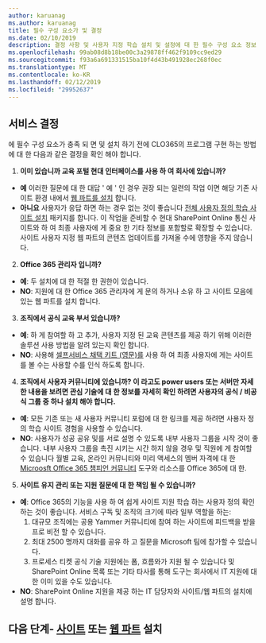 ```yaml
---
author: karuanag
ms.author: karuanag
title: 필수 구성 요소가 및 결정
ms.date: 02/10/2019
description: 결정 사항 및 사용자 지정 학습 설치 및 설정에 대 한 필수 구성 요소 정보
ms.openlocfilehash: 99ab08d8b18be00c3a29878ff462f9109cc9ed29
ms.sourcegitcommit: f93a6a691331515ba10f4d43b491928ec268f0ec
ms.translationtype: MT
ms.contentlocale: ko-KR
ms.lasthandoff: 02/12/2019
ms.locfileid: "29952637"
---
```

## <a name="service-decisions"></a>서비스 결정

에 필수 구성 요소가 충족 되 면 및 설치 하기 전에 CLO365의 프로그램 구현 하는 방법에 대 한 다음과 같은 결정을 확인 해야 합니다.

1. **이미 있습니까 교육 포털 현대 인터페이스를 사용 하 여 회사에 있습니까?**

- **예** 이러한 질문에 대 한 대답 ' 예 ' 인 경우 권장 되는 일련의 작업 이면 해당 기존 사이트 환경 내에서 [웹 파트를 설치](installwebpart.md) 합니다.
- **아니요** 사용자가 응답 하면 하는 경우 없는 것이 좋습니다 [전체 사용자 정의 학습 사이트 설치](installsitepackage.md) 패키지를 합니다.  이 작업을 준비할 수 현대 SharePoint Online 통신 사이트와 하 여 최종 사용자에 게 중요 한 기타 정보를 포함할로 확장할 수 있습니다.  사이트 사용자 지정 웹 파트의 콘텐츠 업데이트를 가져올 수에 영향을 주지 않습니다. 

2. **Office 365 관리자 입니까?**

- **예**: 두 설치에 대 한 적절 한 권한이 있습니다.
- **NO**: 지원에 대 한 Office 365 관리자에 게 문의 하거나 소유 하 고 사이트 모음에 있는 웹 파트를 설치 합니다.

3. **조직에서 공식 교육 부서 있습니까?**

- **예**: 하 게 참여할 하 고 추가, 사용자 지정 된 교육 콘텐츠를 제공 하기 위해 이러한 솔루션 사용 방법을 알려 있는지 확인 합니다.
- **NO**: 사용해 [셀프서비스 채택 키트 (영문)를](driveadoption.md) 사용 하 여 최종 사용자에 게는 사이트를 볼 수는 사용할 수를 인식 하도록 합니다.

4. **조직에서 사용자 커뮤니티에 있습니까?  이 라고도 power users 또는 서버만 자세한 내용을 보려면 관심 기술에 대 한 정보를 자세히 확인 하려면 사용자의 공식 / 비공식 그룹 중 하나 설치 해야 합니다.**

- **예**: 모든 기존 또는 새 사용자 커뮤니티 포럼에 대 한 링크를 제공 하려면 사용자 정의 학습 사이트 경험을 사용할 수 있습니다.
- **NO**: 사용자가 성공 공유 및를 서로 설명 수 있도록 내부 사용자 그룹을 시작 것이 좋습니다.  내부 사용자 그룹을 촉진 시키는 시간 하지 않을 경우 및 직원에 게 참여할 수 있습니다 월별 교육, 온라인 커뮤니티와 미리 액세스의 멤버 자격에 대 한 [Microosft Office 365 챔피언 커뮤니티](https://aka.ms/O365Champions) 도구와 리소스를 Office 365에 대 한.

5.  **사이트 유지 관리 또는 지원 질문에 대 한 책임 될 수 있습니까?**

- **예**: Office 365의 기능을 사용 하 여 쉽게 사이트 지원 학습 하는 사용자 정의 확인 하는 것이 좋습니다.  서비스 구독 및 조직의 크기에 따라 일부 역할을 하는:
    1. 대규모 조직에는 공용 Yammer 커뮤니티에 참여 하는 사이트에 피드백을 받을 프로 비전 할 수 있습니다.
    2. 최대 2500 명까지 대화를 공유 하 고 질문을 Microsoft 팀에 참가할 수 있습니다.
    3. 프로세스 티켓 공식 기술 지원에는 폼, 흐름와가 지원 될 수 있습니다 및 SharePoint Online 목록 또는 기타 타사를 통해 도구는 회사에서 IT 지원에 대 한 이미 있을 수도 있습니다. 
- **NO**: SharePoint Online 지원을 제공 하는 IT 담당자와 사이트/웹 파트의 설치에 설명 합니다.  

## <a name="next-steps---siteinstallsitepackagemd-or-webpartinstallwebpartmd-installation"></a>다음 단계- [사이트](installsitepackage.md) 또는 [웹 파트](installwebpart.md) 설치
